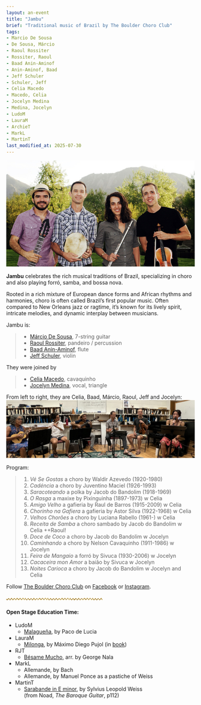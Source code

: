 ```yaml
---
layout: an-event
title: "Jambu"
brief: "Traditional music of Brazil by The Boulder Choro Club"
tags:
- Marcio De Sousa
- De Sousa, Márcio
- Raoul Rossiter
- Rossiter, Raoul
- Baad Anin-Aminof
- Anin-Aminof, Baad
- Jeff Schuler
- Schuler, Jeff
- Celia Macedo
- Macedo, Celia
- Jocelyn Medina
- Medina, Jocelyn
- LudoM
- LauraM
- ArchieT
- MarkL
- MartinT
last_modified_at: 2025-07-30
---
```

![Jambu - players of Brazilian choro music](/pics/20250728-Jambu.jpg)

__Jambu__ celebrates the rich musical traditions of Brazil, specializing in choro and also playing forró, samba, and bossa nova.  

Rooted in a rich mixture of European dance forms and African rhythms and harmonies, choro is often called Brazil’s first popular music. Often compared to New Orleans jazz or ragtime, it’s known for its lively spirit, intricate melodies, and dynamic interplay between musicians.  

Jambu is:
> * [Márcio De Sousa](https://www.instagram.com/marcio_desousa/?hl=en), 7-string guitar
> * [Raoul Rossiter](https://www.linkedin.com/in/raoul-rossiter-03593311), pandeiro / percussion
> * [Baad Anin-Aminof](https://github.com/budaminof), flute
> * [Jeff Schuler](https://www.instagram.com/digmob/?hl=en), violin

They were joined by
> * [Celia Macedo](https://www.rockymountainendoflifecollective.com/bios#block-d39c205cbb18ebc11af6), cavaquinho
> * [Jocelyn Medina](https://www.jocelynmedina.com/), vocal, triangle

From left to right, they are Celia, Baad, Márcio, Raoul, Jeff and Jocelyn:
![Jambu plus two playing a Brazilian choro at BGS](/pics/20250728-JambuPlus2.jpg)

Program:
> 1. _Vé Se Gostas_ a choro by Waldir Azevedo (1920-1980)
> 1. _Cadéncia_ a choro by Juventino Maciel (1926-1993)
> 1. _Saracoteando_ a polka by Jacob do Bandolim (1918-1969)
> 1. _O Rasga_ a maxixe by Pixinguinha (1897-1973) w Celia
> 1. _Amigo Velho_ a gafieria by Raul de Barros (1915-2009) w Celia
> 1. _Chorinho na Gafiera_ a gafieria by Astor Silva (1922-1968) w Celia
> 1. _Velhos Chorões_ a choro by Luciana Rabello (1961-) w Celia
> 1. _Receita de Samba_ a choro sambado by Jacob do Bandolim w Celia ++Raoul!
> 1. _Doce de Coco_ a choro by Jacob do Bandolim w Jocelyn
> 1. _Caminhando_ a choro by Nelson Cavaquinho (1911-1986) w Jocelyn
> 1. _Feira de Mangaio_ a forró by Sivuca (1930-2006) w Jocelyn
> 1. _Cacaceira mon Amor_ a baião by Sivuca w Jocelyn
> 1. _Noites Carioca_ a choro by Jacob do Bandolim w Jocelyn and Celia

Follow <ins>The Boulder Choro Club</ins> on [Facebook](https://www.facebook.com/groups/boulder.choro.club/posts/29669332516048830/) or [Instagram](https://www.instagram.com/p/DGUC2_msT_l/).

![line](/pics/wgly-line.png)

#### Open Stage Education Time: ####
* LudoM
   - [Malagueña](https://www.youtube.com/watch?v=e1aA-WXbnho), by Paco de Lucia
* LauraM
   - [Milonga](https://www.youtube.com/watch?v=F2LWARbMD9s), by Máximo Diego Pujol (in [book](https://www.ficksmusic.com/products/pujol-suites-del-plata-orphee))
* RJT
   - [Bésame Mucho](https://www.youtube.com/watch?v=7zRuPPKOY84), arr. by George Nala
* MarkL
   - Allemande, by Bach
   - Allemande, by Manuel Ponce as a pastiche of Weiss
* MartinT
   - [Sarabande in E minor](https://www.youtube.com/watch?v=ODspRU4t-Bg&t=15s), by Sylvius Leopold Weiss  
     (from Noad, _The Baroque Guitar_, p112)

